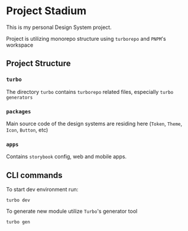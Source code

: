 # Project Stadium

This is my personal Design System project.

Project is utilizing monorepo structure using `turborepo` and `PNPM`'s workspace

## Project Structure

### `turbo`

The directory `turbo` contains `turborepo` related files, especially `turbo generators`

### `packages`

Main source code of the design systems are residing here (`Token`, `Theme`, `Icon`, `Button`, etc)

### `apps`

Contains `storybook` config, web and mobile apps.

## CLI commands

To start dev environment run:

```
turbo dev
```

To generate new module utilize `Turbo`'s generator tool

```
turbo gen
```
